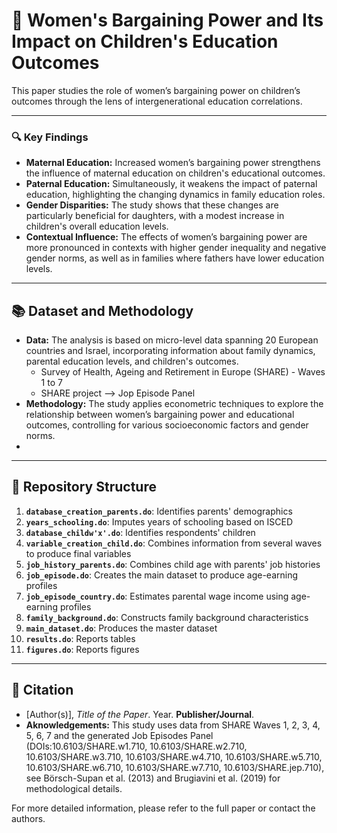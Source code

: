 # 🧠  Women's Bargaining Power and Its Impact on Children's Education Outcomes

This paper studies the role of women’s bargaining power on children’s outcomes through the lens of intergenerational education correlations.

---

### 🔍 Key Findings

- **Maternal Education:** Increased women’s bargaining power strengthens the influence of maternal education on children's educational outcomes.
- **Paternal Education:** Simultaneously, it weakens the impact of paternal education, highlighting the changing dynamics in family education roles.
- **Gender Disparities:** The study shows that these changes are particularly beneficial for daughters, with a modest increase in children's overall education levels.
- **Contextual Influence:** The effects of women’s bargaining power are more pronounced in contexts with higher gender inequality and negative gender norms, as well as in families where fathers have lower education levels.

---

## 📚 Dataset and Methodology

- **Data:** The analysis is based on micro-level data spanning 20 European countries and Israel, incorporating information about family dynamics, parental education levels, and children's outcomes.   
  - Survey of Health, Ageing and Retirement in Europe (SHARE) - Waves 1 to 7   
  - SHARE project --> Jop Episode Panel   
- **Methodology:** The study applies econometric techniques to explore the relationship between women’s bargaining power and educational outcomes, controlling for various socioeconomic factors and gender norms.
- 
---

## 📂 Repository Structure

1. **`database_creation_parents.do`**: Identifies parents' demographics
2. **`years_schooling.do`**: Imputes years of schooling based on ISCED
3. **`database_childw'x'.do`**: Identifies respondents' children
4. **`variable_creation_child.do`**: Combines information from several waves to produce final variables
5. **`job_history_parents.do`**: Combines child age with parents' job histories
6. **`job_episode.do`**: Creates the main dataset to produce age-earning profiles
7. **`job_episode_country.do`**: Estimates parental wage income using age-earning profiles
8. **`family_background.do`**: Constructs family background characteristics
9. **`main_dataset.do`**: Produces the master dataset
10. **`results.do`**: Reports tables
11. **`figures.do`**: Reports figures

---

## 📜 Citation

- [Author(s)], *Title of the Paper*. Year. **Publisher/Journal**. 
- **Aknowledgements:** This study uses data from SHARE Waves 1, 2, 3, 4, 5, 6, 7 and the generated Job Episodes Panel (DOIs:10.6103/SHARE.w1.710, 10.6103/SHARE.w2.710, 10.6103/SHARE.w3.710, 10.6103/SHARE.w4.710, 10.6103/SHARE.w5.710, 10.6103/SHARE.w6.710, 10.6103/SHARE.w7.710, 10.6103/SHARE.jep.710), see Börsch-Supan et al. (2013) and Brugiavini et al. (2019) for methodological details. 

For more detailed information, please refer to the full paper or contact the authors.
